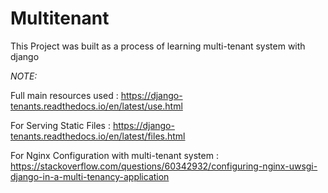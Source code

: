 # Multitenant

This Project was built as a process of learning multi-tenant system with django



*NOTE:*  

Full main resources used : https://django-tenants.readthedocs.io/en/latest/use.html

For Serving Static Files : https://django-tenants.readthedocs.io/en/latest/files.html

For Nginx Configuration with multi-tenant system :
       https://stackoverflow.com/questions/60342932/configuring-nginx-uwsgi-django-in-a-multi-tenancy-application

